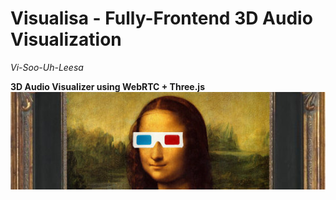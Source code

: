 # Visualisa - Fully-Frontend 3D Audio Visualization
*Vi-Soo-Uh-Leesa*

**3D Audio Visualizer using WebRTC + Three.js**
![Mona Lisa With 3D Glasses](img/Mona-Lisa-3D-Glasses-Cropped.jpg?raw=true "Mona Lisa With 3D Glasses")
